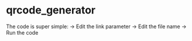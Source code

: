 # qrcode_generator

The code is super simple: 
-> Edit the link parameter
-> Edit the file name 
-> Run the code
